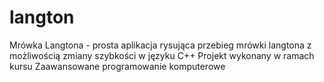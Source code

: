 # langton
Mrówka Langtona - prosta aplikacja rysująca przebieg mrówki langtona z możliwością zmiany szybkości w języku C++
Projekt wykonany w ramach kursu Zaawansowane programowanie komputerowe

